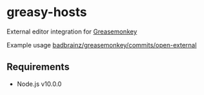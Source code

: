 greasy-hosts
============
External editor integration for [Greasemonkey](https://github.com/greasemonkey/greasemonkey)

Example usage [badbrainz/greasemonkey/commits/open-external](https://github.com/badbrainz/greasemonkey/commits/open-external)

Requirements
------------
 * Node.js v10.0.0
